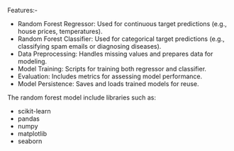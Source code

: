  Features:-
 
- Random Forest Regressor: Used for continuous target predictions (e.g., house prices, temperatures).
- Random Forest Classifier: Used for categorical target predictions (e.g., classifying spam emails or diagnosing diseases).
- Data Preprocessing: Handles missing values and prepares data for modeling.
- Model Training: Scripts for training both regressor and classifier.
- Evaluation: Includes metrics for assessing model performance.
- Model Persistence: Saves and loads trained models for reuse.

The random forest model include libraries such as:

- scikit-learn
- pandas
- numpy
- matplotlib
- seaborn

